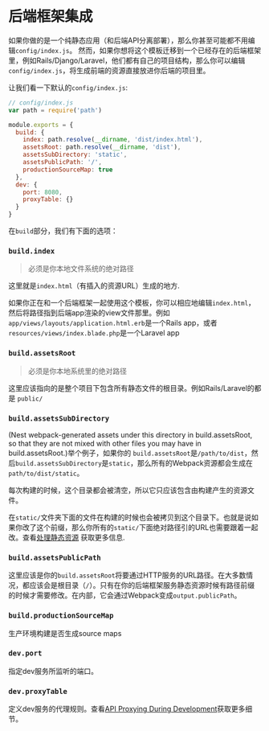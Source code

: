 # 后端框架集成

如果你做的是一个纯静态应用（和后端API分离部署），那么你甚至可能都不用编辑`config/index.js`。
然而，如果你想将这个模板迁移到一个已经存在的后端框架里，例如Rails/Django/Laravel，他们都有自己的项目结构，那么你可以编辑`config/index.js`，将生成前端的资源直接放进你后端的项目里。

让我们看一下默认的`config/index.js`:

``` js
// config/index.js
var path = require('path')

module.exports = {
  build: {
    index: path.resolve(__dirname, 'dist/index.html'),
    assetsRoot: path.resolve(__dirname, 'dist'),
    assetsSubDirectory: 'static',
    assetsPublicPath: '/',
    productionSourceMap: true
  },
  dev: {
    port: 8080,
    proxyTable: {}
  }
}
```

在`build`部分，我们有下面的选项：

### `build.index`

> 必须是你本地文件系统的绝对路径

这里就是`index.html`（有插入的资源URL）生成的地方.

如果你正在和一个后端框架一起使用这个模板，你可以相应地编辑`index.html`，然后将路径指到后端app渲染的view文件那里。例如`app/views/layouts/application.html.erb`是一个Rails app，或者`resources/views/index.blade.php`是一个Laravel app

### `build.assetsRoot`

> 必须是你本地系统里的绝对路径

这里应该指向的是整个项目下包含所有静态文件的根目录。例如Rails/Laravel的都是 `public/`

### `build.assetsSubDirectory`

(Nest webpack-generated assets under this directory in build.assetsRoot, so that they are not mixed with other files you may have in build.assetsRoot.)举个例子，如果你的 `build.assetsRoot`是`/path/to/dist`，然后`build.assetsSubDirectory`是`static`，那么所有的Webpack资源都会生成在`path/to/dist/static`。

每次构建的时候，这个目录都会被清空，所以它只应该包含由构建产生的资源文件。

在`static/`文件夹下面的文件在构建的时候也会被拷贝到这个目录下。也就是说如果你改了这个前缀，那么你所有的`static/`下面绝对路径引的URL也需要跟着一起改。查看[处理静态资源](static.md) 获取更多信息.

### `build.assetsPublicPath`

这里应该是你的`build.assetsRoot`将要通过HTTP服务的URL路径。在大多数情况，都应该会是根目录（`/`）。只有在你的后端框架服务静态资源时候有路径前缀的时候才需要修改。在内部，它会通过Webpack变成`output.publicPath`。

### `build.productionSourceMap`

生产环境构建是否生成source maps

### `dev.port`

指定dev服务所监听的端口。

### `dev.proxyTable`

定义dev服务的代理规则。查看[API Proxying During Development](proxy.md)获取更多细节。
